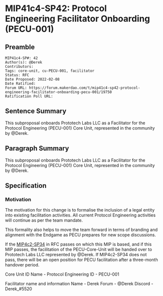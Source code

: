 # MIP41c4-SP42: Protocol Engineering Facilitator Onboarding (PECU-001)

## Preamble

````
MIP41c4-SP#: 42
Author(s): @Derek
Contributors:
Tags: core-unit, cu-PECU-001, facilitator
Status: RFC
Date Proposed: 2022-02-08
Date Ratified:
Forum URL: https://forum.makerdao.com/t/mip41c4-sp42-protocol-engineering-facilitator-onboarding-pecu-001/19750
Ratification Poll URL:
````
## Sentence Summary
This subproposal onboards Prototech Labs LLC as a Facilitator for the Protocol Engineering (PECU-001) Core Unit, represented in the community by @Derek.

## Paragraph Summary
This subproposal onboards Prototech Labs LLC as a Facilitator for the Protocol Engineering (PECU-001) Core Unit, represented in the community by @Derek.

## Specification

### Motivation
The motivation for this change is to formalise the inclusion of a legal entity into existing facilitation activities. All current Protocol Engineering activities will continue as per the team mandate.

This formality also helps to move the team forward in terms of branding and alignment with the Endgame as PECU prepares for new scope discussions.

If the [MIP4c2-SP34](https://forum.makerdao.com/t/mip4c2-sp34-expand-facilitator-definition-to-allow-entities/19736) in RFC passes on which this MIP is based, and if this MIP passes, the facilitation of the PECU-Core-Unit will be handed over to Prototech Labs LLC represented by @Derek. If MIP4c2-SP34 does not pass, there will be an open position for PECU facilitation after a three-month handover period.

Core Unit ID
Name - Protocol Engineering
ID - PECU-001

Facilitator name and information
Name - Derek
Forum - @Derek
Discord - Derek_#5520
